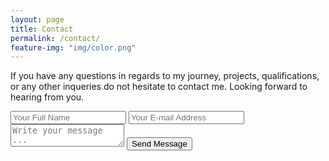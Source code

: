 ```yaml
---
layout: page
title: Contact
permalink: /contact/
feature-img: "img/color.png"
---
```


If you have any questions in regards to my journey, projects, qualifications, or any other inqueries do not hesitate to contact me. 
Looking forward to hearing from you. 

<form action="https://getsimpleform.com/messages?form_api_token=d66b3407da072ab2fd4a6608d61e66ef" method="post">
  <!-- the redirect_to is optional, the form will redirect to the referrer on submission -->
  <input type='hidden' name='redirect_to' value='http://RobertAguirre.github.io/thank-you/' />
  <input type='text' name='name' placeholder='Your Full Name' />
  <input type='email' name='email' placeholder='Your E-mail Address' />
  <textarea name='message' placeholder='Write your message ...'></textarea>
  <input type='submit' value='Send Message' />
</form>